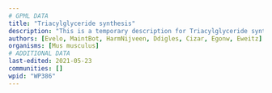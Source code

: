 ```yaml
---
# GPML DATA
title: "Triacylglyceride synthesis"
description: "This is a temporary description for Triacylglyceride synthesis"
authors: [Evelo, MaintBot, HarmNijveen, Ddigles, Cizar, Egonw, Eweitz]
organisms: [Mus musculus]
# ADDITIONAL DATA
last-edited: 2021-05-23
communities: []
wpid: "WP386"
---
```

